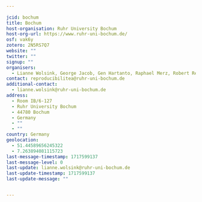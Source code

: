 ```yaml
---
    
jcid: bochum
title: Bochum
host-organisation: Ruhr University Bochum
host-org-url: https://www.ruhr-uni-bochum.de/
osf: vak6y
zotero: 2N5RS7Q7
website: ""
twitter: ""
signup: ""
organisers:
  - Lianne Wolsink, George Jacob, Gen Hartanto, Raphael Merz, Robert Reichert
contact: reproducibilitea@ruhr-uni-bochum.de
additional-contact:
  - lianne.wolsink@ruhr-uni-bochum.de
address:
  - Room IB/6-127
  - Ruhr University Bochum
  - 44780 Bochum
  - Germany
  - ""
  - ""
country: Germany
geolocation:
  - 51.44589656245322
  - 7.263894081115723
last-message-timestamp: 1717599137
last-message-level: 0
last-update: lianne.wolsink@ruhr-uni-bochum.de
last-update-timestamp: 1717599137
last-update-message: ""


---
```



